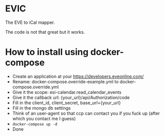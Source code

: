 # EVIC
The EVE to iCal mapper.

The code is not that great but it works.

# How to install using docker-compose

* Create an application at your https://developers.eveonline.com/
* Rename: docker-compose.override-example.yml to docker-compose.override.yml
* Give it the scope: esi-calendar.read_calendar_events
* Give it the callback url: {your_url}/api/Authorization/code
* Fill in the client_id, client_secret, base_url={your_url}
* Fill in the mongo db settings
* Think of an user-agent so that ccp can contact you if you fuck up (after which you contact me I guess)
* ```docker-compose up -d```
* Done
